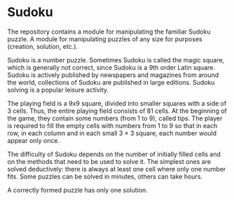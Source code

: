 # Sudoku
 The repository contains a module for manipulating the familiar Sudoku puzzle. A module for manipulating puzzles of any size for purposes (creation, solution, etc.).

Sudoku is a number puzzle. Sometimes Sudoku is called the magic square, which is generally not correct, since Sudoku is a 9th order Latin square. Sudoku is actively published by newspapers and magazines from around the world, collections of Sudoku are published in large editions. Sudoku solving is a popular leisure activity.

The playing field is a 9x9 square, divided into smaller squares with a side of 3 cells. Thus, the entire playing field consists of 81 cells. At the beginning of the game, they contain some numbers (from 1 to 9), called tips. The player is required to fill the empty cells with numbers from 1 to 9 so that in each row, in each column and in each small 3 × 3 square, each number would appear only once.

The difficulty of Sudoku depends on the number of initially filled cells and on the methods that need to be used to solve it. The simplest ones are solved deductively: there is always at least one cell where only one number fits. Some puzzles can be solved in minutes, others can take hours.

A correctly formed puzzle has only one solution.

